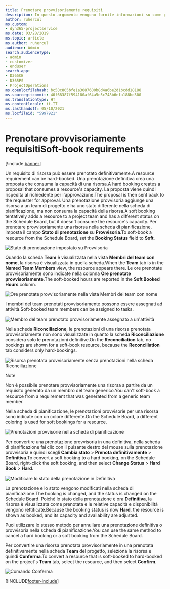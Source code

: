```yaml
---
title: Prenotare provvisoriamente requisiti
description: In questo argomento vengono fornite informazioni su come prenotare provvisoriamente i requisiti.
author: ruhercul
ms.custom:
- dyn365-projectservice
ms.date: 03/28/2019
ms.topic: article
ms.author: ruhercul
audience: Admin
search.audienceType:
- admin
- customizer
- enduser
search.app:
- D365CE
- D365PS
- ProjectOperations
ms.openlocfilehash: bc58c805bfe1a3087600b8d4a6be2d1bcdd18188
ms.sourcegitcommit: 40f68387f594180af64a5e5c748b6efa188bd300
ms.translationtype: HT
ms.contentlocale: it-IT
ms.lasthandoff: 05/10/2021
ms.locfileid: "5997921"
---
```

# <a name="soft-book-requirements"></a><span data-ttu-id="de6ff-103">Prenotare provvisoriamente requisiti</span><span class="sxs-lookup"><span data-stu-id="de6ff-103">Soft-book requirements</span></span>

[!include [banner](../includes/psa-now-project-operations.md)]

<span data-ttu-id="de6ff-104">Un requisito di risorsa può essere prenotato definitivamente.</span><span class="sxs-lookup"><span data-stu-id="de6ff-104">A resource requirement can be hard-booked.</span></span> <span data-ttu-id="de6ff-105">Una prenotazione definitiva crea una proposta che consuma la capacità di una risorsa.</span><span class="sxs-lookup"><span data-stu-id="de6ff-105">A hard booking creates a proposal that consumes a resource's capacity.</span></span> <span data-ttu-id="de6ff-106">La proposta viene quindi rispedita al richiedente per l'approvazione.</span><span class="sxs-lookup"><span data-stu-id="de6ff-106">The proposal is then sent back to the requester for approval.</span></span> <span data-ttu-id="de6ff-107">Una prenotazione provvisoria aggiunge una risorsa a un team di progetto e ha uno stato differente nella scheda di pianificazione, ma non consuma la capacità della risorsa.</span><span class="sxs-lookup"><span data-stu-id="de6ff-107">A soft booking tentatively adds a resource to a project team and has a different status on the Schedule Board, but it doesn't consume the resource's capacity.</span></span> <span data-ttu-id="de6ff-108">Per prenotare provvisoriamente una risorsa nella scheda di pianificazione, imposta il campo **Stato di prenotazione** su **Provvisoria**.</span><span class="sxs-lookup"><span data-stu-id="de6ff-108">To soft-book a resource from the Schedule Board, set the **Booking Status** field to **Soft**.</span></span>

![Stato di prenotazione impostato su Provvisoria](media/Resource-Management-image77.png)

<span data-ttu-id="de6ff-110">Quando la scheda **Team** è visualizzata nella vista **Membri del team con nome**, la risorsa è visualizzata in quella scheda.</span><span class="sxs-lookup"><span data-stu-id="de6ff-110">When the **Team** tab is in the **Named Team Members** view, the resource appears there.</span></span> <span data-ttu-id="de6ff-111">Le ore prenotate provvisoriamente sono indicate nella colonna **Ore prenotate provvisoriamente**.</span><span class="sxs-lookup"><span data-stu-id="de6ff-111">The soft-booked hours are reported in the **Soft Booked Hours** column.</span></span>

![Ore prenotate provvisoriamente nella vista Membri del team con nome](media/Resource-Management-image78.png)

<span data-ttu-id="de6ff-113">I membri del team prenotati provvisoriamente possono essere assegnati ad attività.</span><span class="sxs-lookup"><span data-stu-id="de6ff-113">Soft-booked team members can be assigned to tasks.</span></span>

![Membro del team prenotato provvisoriamente assegnato a un'attività](media/Resource-Management-image79.png)

<span data-ttu-id="de6ff-115">Nella scheda **Riconciliazione**, le prenotazioni di una risorsa prenotata provvisoriamente non sono visualizzate in quanto la scheda **Riconciliazione** considera solo le prenotazioni definitive.</span><span class="sxs-lookup"><span data-stu-id="de6ff-115">On the **Reconciliation** tab, no bookings are shown for a soft-book resource, because the **Reconciliation** tab considers only hard-bookings.</span></span>

![Risorsa prenotata provvisoriamente senza prenotazioni nella scheda Riconciliazione](media/Resource-Management-image80.png)

> [!NOTE]
> <span data-ttu-id="de6ff-117">Non è possibile prenotare provvisoriamente una risorsa a partire da un requisito generato da un membro del team generico.</span><span class="sxs-lookup"><span data-stu-id="de6ff-117">You can't soft-book a resource from a requirement that was generated from a generic team member.</span></span>

<span data-ttu-id="de6ff-118">Nella scheda di pianificazione, le prenotazioni provvisorie per una risorsa sono indicate con un colore differente.</span><span class="sxs-lookup"><span data-stu-id="de6ff-118">On the Schedule Board, a different coloring is used for soft bookings for a resource.</span></span>

![Prenotazioni provvisorie nella scheda di pianificazione](media/Resource-Management-image81.png)

<span data-ttu-id="de6ff-120">Per convertire una prenotazione provvisoria in una definitiva, nella scheda di pianificazione fai clic con il pulsante destro del mouse sulla prenotazione provvisoria e quindi scegli **Cambia stato** \> **Prenota definitivamente** \> **Definitiva**.</span><span class="sxs-lookup"><span data-stu-id="de6ff-120">To convert a soft booking to a hard booking, on the Schedule Board, right-click the soft booking, and then select **Change Status** \> **Hard Book** \> **Hard**.</span></span>

![Modificare lo stato della prenotazione in Definitiva](media/Resource-Management-image82.png)

<span data-ttu-id="de6ff-122">La prenotazione e lo stato vengono modificati nella scheda di pianificazione.</span><span class="sxs-lookup"><span data-stu-id="de6ff-122">The booking is changed, and the status is changed on the Schedule Board.</span></span> <span data-ttu-id="de6ff-123">Poiché lo stato della prenotazione è ora **Definitiva**, la risorsa è visualizzata come prenotata e le relative capacità e disponibilità vengono rettificate.</span><span class="sxs-lookup"><span data-stu-id="de6ff-123">Because the booking status is now **Hard**, the resource is shown as booked, and its capacity and availability are adjusted.</span></span>

<span data-ttu-id="de6ff-124">Puoi utilizzare lo stesso metodo per annullare una prenotazione definitiva o provvisoria nella scheda di pianificazione.</span><span class="sxs-lookup"><span data-stu-id="de6ff-124">You can use the same method to cancel a hard booking or a soft booking from the Schedule Board.</span></span>

<span data-ttu-id="de6ff-125">Per convertire una risorsa prenotata provvisoriamente in una prenotata definitivamente nella scheda **Team** del progetto, seleziona la risorsa e quindi **Conferma**.</span><span class="sxs-lookup"><span data-stu-id="de6ff-125">To convert a resource that is soft-booked to hard-booked on the project's **Team** tab, select the resource, and then select **Confirm**.</span></span>

![Comando Conferma](media/Resource-Management-image83.png)


[!INCLUDE[footer-include](../includes/footer-banner.md)]